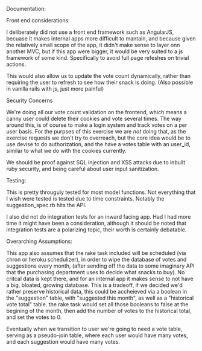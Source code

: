 Documentation: 

Front end considerations: 

I deliberately did not use a front end framework such as AngularJS, becuase it makes internal apps more difficult to mantain, and because given the relatively small scope of the app, it didn't make sense to layer onn another MVC, but if this app were bigger, it would be very suited to a js framework of some kind. Specifically to avoid full page refeshes on trivial actions.  

This would also allow us to update the vote count dynamically, rather than requiring the user to refresh to see how their snack is doing. (Also possible in vanilla rails with js, just more painful)

Security Concerns

We're doing all our vote count validation on the frontend, which means a canny user could delete their cookies and vote several times. The way around this, is of course to make a login system and track votes on a per user basis. For the purpses of this exercise we are *not* doing that, as the exercise requests we don't try to overreach, but the core idea would be to use devise to do authorization, and the have a votes table with an user_id, similar to what we do with the cookies currently. 

We should be proof against SQL injection and XSS attacks due to inbuilt ruby security, and being careful about user input sanitization. 

Testing:

This is pretty througuly tested for most model functions. Not everything that I wish were tested is tested due to time constraints. Notably the suggestion_spec.rb hits the API. 

I also did not do integration tests for an inward facing app. Had I had more time it might have been a consideration, although it should be noted that integration tests are a polarizing topic, their worth is certainly debatable. 

Overarching Assumptions:  

This app also assumes that the rake task included will be scheduled (via chron or heroku schedulizer), in order to wipe the database of votes and suggestions every month, (after sending off the data to some imaginary API that the purchasing department uses to decide what snacks to buy). No critcal data is kept there, and for an internal app it makes sense to not have a big, bloated, growing database. This is a tradeoff, if we decided we'd rather preserve historical data, this could be accheieved via a boolean in the "suggestion" table, with "suggested this month", as well as a "historical vote total" table. the rake task would set all those booleans to false at the begining of the month, then add the number of votes to the historical total, and set the votes to 0.

Eventually when we transition to user we're going to need a vote table, serving as a pseudo-join table, where each user would have many votes, and each suggestion would have many votes.